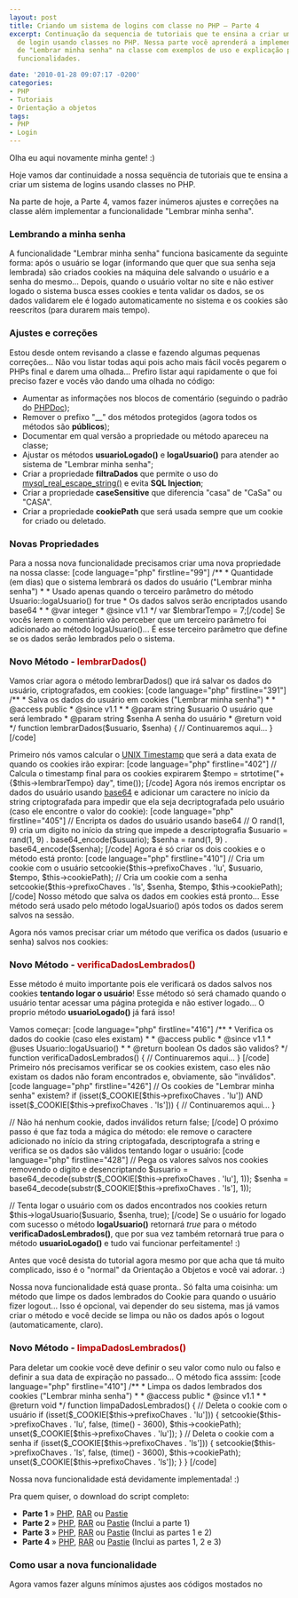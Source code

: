 ```yaml
---
layout: post
title: Criando um sistema de logins com classe no PHP – Parte 4
excerpt: Continuação da sequencia de tutoriais que te ensina a criar um poderoso sistema
  de login usando classes no PHP. Nessa parte você aprenderá a implementar o sistema
  de "Lembrar minha senha" na classe com exemplos de uso e explicação para todas as
  funcionalidades.

date: '2010-01-28 09:07:17 -0200'
categories:
- PHP
- Tutoriais
- Orientação a objetos
tags:
- PHP
- Login
---
```

<p>Olha eu aqui novamente minha gente! :)</p>
<p>Hoje vamos dar continuidade a nossa sequëncia de tutoriais que te ensina a criar um sistema de logins usando classes no PHP.</p>
<p>Na parte de hoje, a Parte 4, vamos fazer inúmeros ajustes e correções na classe além implementar a funcionalidade "Lembrar minha senha".</p>
<h3>Lembrando a minha senha</h3>
<p>A funcionalidade "Lembrar minha senha" funciona basicamente da seguinte forma: após o usuário se logar (informando que quer que sua senha seja lembrada) são criados cookies na máquina dele salvando o usuário e a senha do mesmo... Depois, quando o usuário voltar no site e não estiver logado o sistema busca esses cookies e tenta validar os dados, se os dados validarem ele é logado automaticamente no sistema e os cookies são reescritos (para durarem mais tempo).</p>
<h3>Ajustes e correções</h3>
<p>Estou desde ontem revisando a classe e fazendo algumas pequenas correções... Não vou listar todas aqui pois acho mais fácil vocês pegarem o PHPs final e darem uma olhada... Prefiro listar aqui rapidamente o que foi preciso fazer e vocês vão dando uma olhada no código:</p>
<ul>
<li>Aumentar as informações nos blocos de comentário (seguindo o padrão do <a href="http://www.phpdoc.org/" title="PHPDoc">PHPDoc</a>);</li>
<li>Remover o prefixo "__" dos métodos protegidos (agora todos os métodos são <strong>públicos</strong>);</li>
<li>Documentar em qual versão a propriedade ou método apareceu na classe;</li>
<li>Ajustar os métodos <strong>usuarioLogado()</strong> e <strong>logaUsuario()</strong> para atender ao sistema de "Lembrar minha senha";</li>
<li>Criar a propriedade <strong>filtraDados</strong> que permite o uso do <a href="http://br.php.net/manual/en/function.mysql-real-escape-string.php" title="mysql_real_escape_string()">mysql_real_escape_string()</a> e evita <strong>SQL Injection</strong>;</li>
<li>Criar a propriedade <strong>caseSensitive</strong> que diferencia "casa" de "CaSa" ou "CASA".</li>
<li>Criar a propriedade <strong>cookiePath</strong> que será usada sempre que um cookie for criado ou deletado.</li>
</ul>
<p></p>
<h3>Novas Propriedades</h3>
<p>Para a nossa nova funcionalidade precisamos criar uma nova propriedade na nossa classe:
[code language="php" firstline="99"]	/**
	 * Quantidade (em dias) que o sistema lembrará os dados do usuário ("Lembrar minha senha")
	 *
	 * Usado apenas quando o terceiro parâmetro do método Usuario::logaUsuario() for true
	 * Os dados salvos serão encriptados usando base64
	 *
	 * @var integer
	 * @since v1.1
	 */
	var $lembrarTempo = 7;[/code]
Se vocês lerem o comentário vão perceber que um terceiro parâmetro foi adicionado ao método logaUsuario()... É esse terceiro parâmetro que define se os dados serão lembrados pelo o sistema.</p>
<h3>Novo Método - <span style="color: #B40000">lembrarDados()</span></h3>
<p>Vamos criar agora o método lembrarDados() que irá salvar os dados do usuário, criptografados, em cookies:
[code language="php" firstline="391"]	/**
	 * Salva os dados do usuário em cookies ("Lembrar minha senha")
	 *
	 * @access public
	 * @since v1.1
	 *
	 * @param string $usuario O usuário que será lembrado
	 * @param string $senha A senha do usuário
	 * @return void
	 */
	function lembrarDados($usuario, $senha) {
		// Continuaremos aqui...
	}
[/code]</p>
<p>Primeiro nós vamos calcular o <a href="http://pt.wikipedia.org/wiki/Era_Unix" title="UNIX Timestamp">UNIX Timestamp</a> que será a data exata de quando os cookies irão expirar:
[code language="php" firstline="402"]
		// Calcula o timestamp final para os cookies expirarem
		$tempo = strtotime("+{$this->lembrarTempo} day", time());
[/code]
Agora nós iremos encriptar os dados do usuário usando <a href="http://pt.wikipedia.org/wiki/Base64" title="base64">base64</a> e adicionar um caractere no início da string criptografada para impedir que ela seja decriptografada pelo usuário (caso ele encontre o valor do cookie):
[code language="php" firstline="405"]
		// Encripta os dados do usuário usando base64
		// O rand(1, 9) cria um digito no início da string que impede a descriptografia
		$usuario = rand(1, 9) . base64_encode($usuario);
		$senha = rand(1, 9) . base64_encode($senha);
[/code]
Agora é só criar os dois cookies e o método está pronto:
[code language="php" firstline="410"]
		// Cria um cookie com o usuário
		setcookie($this->prefixoChaves . 'lu', $usuario, $tempo, $this->cookiePath);
		// Cria um cookie com a senha
		setcookie($this->prefixoChaves . 'ls', $senha, $tempo, $this->cookiePath);
[/code]
Nosso método que salva os dados em cookies está pronto... Esse método será usado pelo método logaUsuario() após todos os dados serem salvos na sessão.</p>
<p>Agora nós vamos precisar criar um método que verifica os dados (usuario e senha) salvos nos cookies:</p>
<h3>Novo Método - <span style="color: #B40000">verificaDadosLembrados()</span></h3>
<p>Esse método é muito importante pois ele verificará os dados salvos nos cookies <strong>tentando logar o usuário</strong>! Esse método só será chamado quando o usuário tentar acessar uma página protegida e não estiver logado... O proprio método <strong>usuarioLogado()</strong> já fará isso!</p>
<p>Vamos começar:
[code language="php" firstline="416"]
	/**
	 * Verifica os dados do cookie (caso eles existam)
	 *
	 * @access public
	 * @since v1.1
	 * @uses Usuario::logaUsuario()
	 *
	 * @return boolean Os dados são validos?
	 */
	function verificaDadosLembrados() {
		// Continuaremos aqui...
	}
[/code]
Primeiro nós precisamos verificar se os cookies existem, caso eles não existam os dados não foram encontrados e, obviamente, são "inválidos".
[code language="php" firstline="426"]
		// Os cookies de "Lembrar minha senha" existem?
		if (isset($_COOKIE[$this->prefixoChaves . 'lu']) AND isset($_COOKIE[$this->prefixoChaves . 'ls'])) {
			// Continuaremos aqui...
		}</p>
<p>		// Não há nenhum cookie, dados inválidos
		return false;
[/code]
O próximo passo é que faz toda a mágica do método: ele remove o caractere adicionado no início da string criptogafada, descriptografa a string e verifica se os dados são válidos tentando logar o usuário:
[code language="php" firstline="428"]
			// Pega os valores salvos nos cookies removendo o digito e desencriptando
			$usuario = base64_decode(substr($_COOKIE[$this->prefixoChaves . 'lu'], 1));
			$senha = base64_decode(substr($_COOKIE[$this->prefixoChaves . 'ls'], 1));</p>
<p>			// Tenta logar o usuário com os dados encontrados nos cookies
			return $this->logaUsuario($usuario, $senha, true);
[/code]
Se o usuário for logado com sucesso o método <strong>logaUsuario()</strong> retornará <em>true</em> para o método <strong>verificaDadosLembrados()</strong>, que por sua vez também retornará true para o método <strong>usuarioLogado()</strong> e tudo vai funcionar perfeitamente! :)</p>
<p>Antes que você desista do tutorial agora mesmo por que acha que tá muito complicado, isso é o "normal" da Orientação a Objetos e você vai adorar. :)</p>
<p>Nossa nova funcionalidade está quase pronta.. Só falta uma coisinha: um método que limpe os dados lembrados do Cookie para quando o usuário fizer logout... Isso é opcional, vai depender do seu sistema, mas já vamos criar o método e você decide se limpa ou não os dados após o logout (automaticamente, claro).</p>
<h3>Novo Método - <span style="color: #B40000">limpaDadosLembrados()</span></h3>
<p>Para deletar um cookie você deve definir o seu valor como nulo ou falso e definir a sua data de expiração no passado... O método fica asssim:
[code language="php" firstline="410"]
	/**
	 * Limpa os dados lembrados dos cookies ("Lembrar minha senha")
	 *
	 * @access public
	 * @since v1.1
	 *
	 * @return void
	 */
	function limpaDadosLembrados() {
		// Deleta o cookie com o usuário
		if (isset($_COOKIE[$this->prefixoChaves . 'lu'])) {
			setcookie($this->prefixoChaves . 'lu', false, (time() - 3600), $this->cookiePath);
			unset($_COOKIE[$this->prefixoChaves . 'lu']);
		}
		// Deleta o cookie com a senha
		if (isset($_COOKIE[$this->prefixoChaves . 'ls'])) {
			setcookie($this->prefixoChaves . 'ls', false, (time() - 3600), $this->cookiePath);
			unset($_COOKIE[$this->prefixoChaves . 'ls']);
		}
	}
[/code]</p>
<p>Nossa nova funcionalidade está devidamente implementada! :)</p>
<p>Pra quem quiser, o download do script completo:</p>
<ul>
<li><strong>Parte 1</strong> » <a href="http://blog.thiagobelem.net/arquivos/2010/01/usuarios.class.parte1.phps" title="usuarios.class.parte1.phps (Parte 1)" target="_blank">PHP</a>, <a href="http://blog.thiagobelem.net/arquivos/2010/01/usuarios.class.parte1.rar" title="usuarios.class.parte1.rar (Parte 1)" target="_blank">RAR</a> ou <a href="http://pastie.org/826194" title="Pastie (Parte 1)" target="_blank">Pastie</a></li>
<li><strong>Parte 2</strong> » <a href="http://blog.thiagobelem.net/arquivos/2010/01/usuarios.class.parte2.phps" title="usuarios.class.parte2.phps (Parte 2)" target="_blank">PHP</a>, <a href="http://blog.thiagobelem.net/arquivos/2010/01/usuarios.class.parte2.rar" title="usuarios.class.parte2.rar (Parte 2)" target="_blank">RAR</a> ou <a href="http://pastie.org/826197" title="Pastie (Parte 2)" target="_blank">Pastie</a> (Inclui a parte 1)</li>
<li><strong>Parte 3</strong> » <a href="http://blog.thiagobelem.net/arquivos/2010/01/usuarios.class.parte3.phps" title="usuarios.class.parte3.phps (Parte 3)" target="_blank">PHP</a>, <a href="http://blog.thiagobelem.net/arquivos/2010/01/usuarios.class.parte3.rar" title="usuarios.class.parte3.rar (Parte 3)" target="_blank">RAR</a> ou <a href="http://pastie.org/826200" title="Pastie (Parte 3)" target="_blank">Pastie</a> (Inclui as partes 1 e 2)</li>
<li><strong>Parte 4</strong> » <a href="http://blog.thiagobelem.net/arquivos/2010/01/usuarios.class.parte4.phps" title="usuarios.class.parte4.phps (Parte 4)" target="_blank">PHP</a>, <a href="http://blog.thiagobelem.net/arquivos/2010/01/usuarios.class.parte4.rar" title="usuarios.class.parte4.rar (Parte 4)" target="_blank">RAR</a> ou <a href="http://pastie.org/826208" title="Pastie (Parte 4)" target="_blank">Pastie</a> (Inclui as partes 1, 2 e 3)</li>
</ul>
<h3>Como usar a nova funcionalidade</h3>
<p>Agora vamos fazer alguns mínimos ajustes aos códigos mostados no <a href="http://blog.thiagobelem.net/mysql/sistema-de-logins-com-classe-no-php-como-usar/" title="Sistema de logins com classe no PHP â</p>
